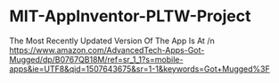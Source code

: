 # MIT-AppInventor-PLTW-Project
The Most Recently Updated Version Of The App Is At /n
https://www.amazon.com/AdvancedTech-Apps-Got-Mugged/dp/B0767QB18M/ref=sr_1_1?s=mobile-apps&ie=UTF8&qid=1507643675&sr=1-1&keywords=Got+Mugged%3F
